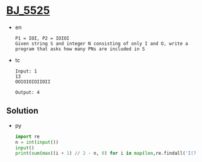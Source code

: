# [BJ_5525](https://acmicpc.net/problem/5525)

* en

  ```en
  P1 = IOI, P2 = IOIOI
  Given string S and integer N consisting of only I and O, write a program that asks how many PNs are included in S
  ```

* tc

  ```tc
  Input: 1
  13
  OOIOIOIOIIOII

  Output: 4
  ```

## Solution

* py

  ```py
  import re
  n = int(input())
  input()
  print(sum(max((i + 1) // 2 - n, 0) for i in map(len,re.findall('I(?:OI)+',input()))))
  ```
